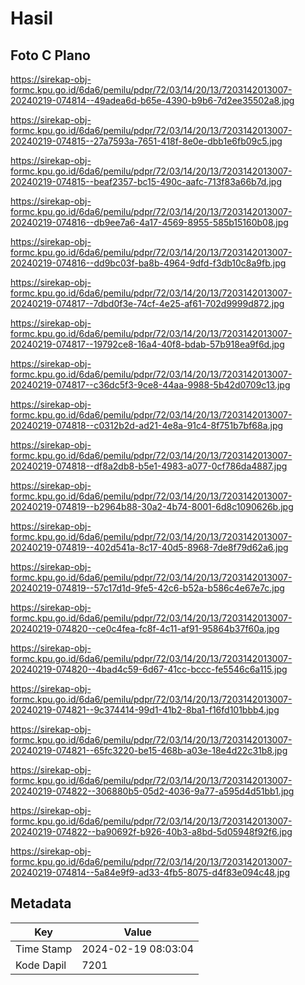 # Hasil

## Foto C Plano

https://sirekap-obj-formc.kpu.go.id/6da6/pemilu/pdpr/72/03/14/20/13/7203142013007-20240219-074814--49adea6d-b65e-4390-b9b6-7d2ee35502a8.jpg

https://sirekap-obj-formc.kpu.go.id/6da6/pemilu/pdpr/72/03/14/20/13/7203142013007-20240219-074815--27a7593a-7651-418f-8e0e-dbb1e6fb09c5.jpg

https://sirekap-obj-formc.kpu.go.id/6da6/pemilu/pdpr/72/03/14/20/13/7203142013007-20240219-074815--beaf2357-bc15-490c-aafc-713f83a66b7d.jpg

https://sirekap-obj-formc.kpu.go.id/6da6/pemilu/pdpr/72/03/14/20/13/7203142013007-20240219-074816--db9ee7a6-4a17-4569-8955-585b15160b08.jpg

https://sirekap-obj-formc.kpu.go.id/6da6/pemilu/pdpr/72/03/14/20/13/7203142013007-20240219-074816--dd9bc03f-ba8b-4964-9dfd-f3db10c8a9fb.jpg

https://sirekap-obj-formc.kpu.go.id/6da6/pemilu/pdpr/72/03/14/20/13/7203142013007-20240219-074817--7dbd0f3e-74cf-4e25-af61-702d9999d872.jpg

https://sirekap-obj-formc.kpu.go.id/6da6/pemilu/pdpr/72/03/14/20/13/7203142013007-20240219-074817--19792ce8-16a4-40f8-bdab-57b918ea9f6d.jpg

https://sirekap-obj-formc.kpu.go.id/6da6/pemilu/pdpr/72/03/14/20/13/7203142013007-20240219-074817--c36dc5f3-9ce8-44aa-9988-5b42d0709c13.jpg

https://sirekap-obj-formc.kpu.go.id/6da6/pemilu/pdpr/72/03/14/20/13/7203142013007-20240219-074818--c0312b2d-ad21-4e8a-91c4-8f751b7bf68a.jpg

https://sirekap-obj-formc.kpu.go.id/6da6/pemilu/pdpr/72/03/14/20/13/7203142013007-20240219-074818--df8a2db8-b5e1-4983-a077-0cf786da4887.jpg

https://sirekap-obj-formc.kpu.go.id/6da6/pemilu/pdpr/72/03/14/20/13/7203142013007-20240219-074819--b2964b88-30a2-4b74-8001-6d8c1090626b.jpg

https://sirekap-obj-formc.kpu.go.id/6da6/pemilu/pdpr/72/03/14/20/13/7203142013007-20240219-074819--402d541a-8c17-40d5-8968-7de8f79d62a6.jpg

https://sirekap-obj-formc.kpu.go.id/6da6/pemilu/pdpr/72/03/14/20/13/7203142013007-20240219-074819--57c17d1d-9fe5-42c6-b52a-b586c4e67e7c.jpg

https://sirekap-obj-formc.kpu.go.id/6da6/pemilu/pdpr/72/03/14/20/13/7203142013007-20240219-074820--ce0c4fea-fc8f-4c11-af91-95864b37f60a.jpg

https://sirekap-obj-formc.kpu.go.id/6da6/pemilu/pdpr/72/03/14/20/13/7203142013007-20240219-074820--4bad4c59-6d67-41cc-bccc-fe5546c6a115.jpg

https://sirekap-obj-formc.kpu.go.id/6da6/pemilu/pdpr/72/03/14/20/13/7203142013007-20240219-074821--9c374414-99d1-41b2-8ba1-f16fd101bbb4.jpg

https://sirekap-obj-formc.kpu.go.id/6da6/pemilu/pdpr/72/03/14/20/13/7203142013007-20240219-074821--65fc3220-be15-468b-a03e-18e4d22c31b8.jpg

https://sirekap-obj-formc.kpu.go.id/6da6/pemilu/pdpr/72/03/14/20/13/7203142013007-20240219-074822--306880b5-05d2-4036-9a77-a595d4d51bb1.jpg

https://sirekap-obj-formc.kpu.go.id/6da6/pemilu/pdpr/72/03/14/20/13/7203142013007-20240219-074822--ba90692f-b926-40b3-a8bd-5d05948f92f6.jpg

https://sirekap-obj-formc.kpu.go.id/6da6/pemilu/pdpr/72/03/14/20/13/7203142013007-20240219-074814--5a84e9f9-ad33-4fb5-8075-d4f83e094c48.jpg


## Metadata

| Key        | Value               |
| ---------- | ------------------- |
| Time Stamp | 2024-02-19 08:03:04 |
| Kode Dapil | 7201                |




